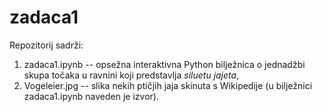 # zadaca1

Repozitorij sadrži:
1. zadaca1.ipynb -- opsežna interaktivna Python bilježnica o jednadžbi skupa točaka u ravnini koji predstavlja _siluetu jajeta_,
2. Vogeleier.jpg -- slika nekih ptičjih jaja skinuta s Wikipedije (u bilježnici zadaca1.ipynb naveden je izvor).
